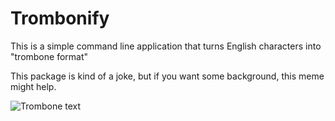 # Trombonify

This is a simple command line application that turns English characters into "trombone format"

This package is kind of a joke, but if you want some background, this meme might help.

![Trombone text](https://github.com/Spaceface16518/Trombonify/resources/trombone_text.jpeg)

